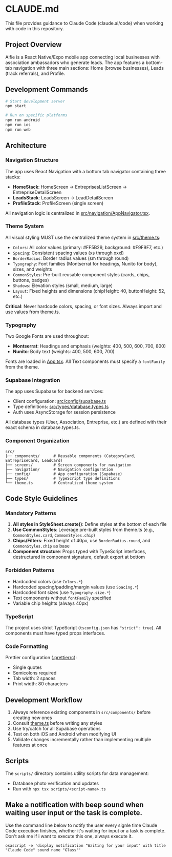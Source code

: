 # CLAUDE.md

This file provides guidance to Claude Code (claude.ai/code) when working with code in this repository.

## Project Overview

Alfie is a React Native/Expo mobile app connecting local businesses with association ambassadors who generate leads. The app features a bottom-tab navigation with three main sections: Home (browse businesses), Leads (track referrals), and Profile.

## Development Commands

```bash
# Start development server
npm start

# Run on specific platforms
npm run android
npm run ios
npm run web
```

## Architecture

### Navigation Structure

The app uses React Navigation with a bottom tab navigator containing three stacks:

- **HomeStack**: HomeScreen → EntreprisesListScreen → EntrepriseDetailScreen
- **LeadsStack**: LeadsScreen → LeadDetailScreen
- **ProfileStack**: ProfileScreen (single screen)

All navigation logic is centralized in [src/navigation/AppNavigator.tsx](src/navigation/AppNavigator.tsx).

### Theme System

All visual styling MUST use the centralized theme system in [src/theme.ts](src/theme.ts):

- `Colors`: All color values (primary: #FF5B29, background: #F9F9F7, etc.)
- `Spacing`: Consistent spacing values (xs through xxxl)
- `BorderRadius`: Border radius values (sm through round)
- `Typography`: Font families (Montserrat for headings, Nunito for body), sizes, and weights
- `CommonStyles`: Pre-built reusable component styles (cards, chips, buttons, badges)
- `Shadows`: Elevation styles (small, medium, large)
- `Layout`: Fixed heights and dimensions (chipHeight: 40, buttonHeight: 52, etc.)

**Critical**: Never hardcode colors, spacing, or font sizes. Always import and use values from theme.ts.

### Typography

Two Google Fonts are used throughout:

- **Montserrat**: Headings and emphasis (weights: 400, 500, 600, 700, 800)
- **Nunito**: Body text (weights: 400, 500, 600, 700)

Fonts are loaded in [App.tsx](App.tsx). All Text components must specify a `fontFamily` from the theme.

### Supabase Integration

The app uses Supabase for backend services:

- Client configuration: [src/config/supabase.ts](src/config/supabase.ts)
- Type definitions: [src/types/database.types.ts](src/types/database.types.ts)
- Auth uses AsyncStorage for session persistence

All database types (User, Association, Entreprise, etc.) are defined with their exact schema in database.types.ts.

### Component Organization

```
src/
├── components/      # Reusable components (CategoryCard, EntrepriseCard, LeadCard)
├── screens/         # Screen components for navigation
├── navigation/      # Navigation configuration
├── config/          # App configuration (Supabase)
├── types/           # TypeScript type definitions
└── theme.ts         # Centralized theme system
```

## Code Style Guidelines

### Mandatory Patterns

1. **All styles in StyleSheet.create()**: Define styles at the bottom of each file
2. **Use CommonStyles**: Leverage pre-built styles from theme.ts (e.g., `CommonStyles.card`, `CommonStyles.chip`)
3. **Chips/Filters**: Fixed height of 40px, use `BorderRadius.round`, and `CommonStyles.chip` as base
4. **Component structure**: Props typed with TypeScript interfaces, destructured in component signature, default export at bottom

### Forbidden Patterns

- Hardcoded colors (use `Colors.*`)
- Hardcoded spacing/padding/margin values (use `Spacing.*`)
- Hardcoded font sizes (use `Typography.size.*`)
- Text components without `fontFamily` specified
- Variable chip heights (always 40px)

### TypeScript

The project uses strict TypeScript (`tsconfig.json` has `"strict": true`). All components must have typed props interfaces.

### Code Formatting

Prettier configuration ([.prettierrc](.prettierrc)):

- Single quotes
- Semicolons required
- Tab width: 2 spaces
- Print width: 80 characters

## Development Workflow

1. Always reference existing components in `src/components/` before creating new ones
2. Consult [theme.ts](src/theme.ts) before writing any styles
3. Use try/catch for all Supabase operations
4. Test on both iOS and Android when modifying UI
5. Validate changes incrementally rather than implementing multiple features at once

## Scripts

The `scripts/` directory contains utility scripts for data management:

- Database photo verification and updates
- Run with `npx tsx scripts/<script-name>.ts`

## Make a notification with beep sound when waiting user input or the task is complete.

Use the command line below to notify the user every signle time Claude Code execution finishes, whether it's waiting for input or a task is complete. Don't ask me if i want to execute this one, always execute it.

```
osascript -e 'display notification "Waiting for your input" with title "Claude Code" sound name "Glass"'
```
